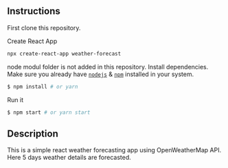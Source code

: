 
## Instructions



First clone this repository.

Create React App
```bash
npx create-react-app weather-forecast
```

node modul folder is not added in this repository.
Install dependencies. Make sure you already have [`nodejs`](https://nodejs.org/en/) & [`npm`](https://www.npmjs.com/) installed in your system.
```bash
$ npm install # or yarn
```

Run it
```bash
$ npm start # or yarn start
```

## Description
This is a simple react weather forecasting app using OpenWeatherMap API. Here 5 days weather details are forecasted.

